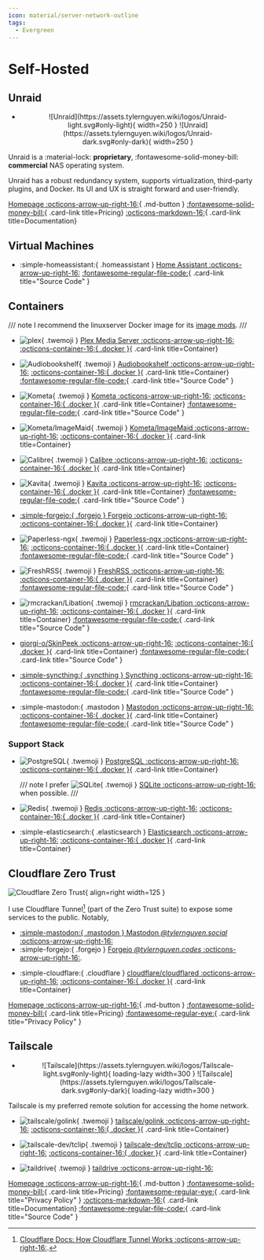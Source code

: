 ```yaml
---
icon: material/server-network-outline
tags:
  - Evergreen
---
```


# Self-Hosted

## Unraid

<div class="grid cards" markdown>

- <figure markdown>
    <p align="center">
    ![Unraid](https://assets.tylernguyen.wiki/logos/Unraid-light.svg#only-light){ width=250 }
    ![Unraid](https://assets.tylernguyen.wiki/logos/Unraid-dark.svg#only-dark){ width=250 }
    </p>
    </figure>

</div>

Unraid is a <span class="solarized-red">:material-lock: __proprietary__</span>, <span class="solarized-green">:fontawesome-solid-money-bill: __commercial__</span> NAS operating system.

Unraid has a robust redundancy system, supports virtualization, third-party plugins, and Docker. Its UI and UX is straight forward and user-friendly.

[Homepage :octicons-arrow-up-right-16:](https://unraid.net/){ .md-button }
[:fontawesome-solid-money-bill:](https://unraid.net/pricing){ .card-link title=Pricing}
[:octicons-markdown-16:](https://wiki.unraid.net/Documentation){ .card-link title=Documentation}

## Virtual Machines

<div class="grid cards" markdown>

- :simple-homeassistant:{ .homeassistant } [Home Assistant :octicons-arrow-up-right-16:](https://www.home-assistant.io/)
[:fontawesome-regular-file-code:](https://github.com/home-assistant/core){ .card-link title="Source Code" }

</div>

## Containers

/// note
I recommend the linuxserver Docker image for its [image mods](https://mods.linuxserver.io/?mod=plex).
///

<div class="grid cards" markdown>

- ![plex](https://assets.tylernguyen.wiki/logos/plex.svg){ .twemoji } [Plex Media Server :octicons-arrow-up-right-16:](https://www.plex.tv/)
[:octicons-container-16:{ .docker }](https://hub.docker.com/r/linuxserver/plex){ .card-link title=Container}

- ![Audiobookshelf](https://assets.tylernguyen.wiki/logos/audiobookshelf.svg){ .twemoji } [Audiobookshelf :octicons-arrow-up-right-16:](https://www.audiobookshelf.org/)
[:octicons-container-16:{ .docker }](https://github.com/advplyr/audiobookshelf/pkgs/container/audiobookshelf){ .card-link title=Container}
[:fontawesome-regular-file-code:](https://github.com/advplyr/audiobookshelf){ .card-link title="Source Code" }

- ![Kometa](https://assets.tylernguyen.wiki/logos/Kometa.png){ .twemoji } [Kometa :octicons-arrow-up-right-16:](https://github.com/meisnate12/Plex-Meta-Manager)
[:octicons-container-16:{ .docker }](https://hub.docker.com/r/kometateam/kometa){ .card-link title=Container}
[:fontawesome-regular-file-code:](https://github.com/Kometa-Team/Kometa){ .card-link title="Source Code" }

- ![Kometa/ImageMaid](https://assets.tylernguyen.wiki/logos/Kometa.png){ .twemoji } [Kometa/ImageMaid :octicons-arrow-up-right-16:](https://github.com/meisnate12/Plex-Meta-Manager)
[:octicons-container-16:{ .docker }](https://hub.docker.com/r/kometateam/imagemaid){ .card-link title=Container}

- ![Calibre](https://assets.tylernguyen.wiki/logos/calibre.svg){ .twemoji } [Calibre :octicons-arrow-up-right-16:](https://calibre-ebook.com/)
[:octicons-container-16:{ .docker }](https://hub.docker.com/r/linuxserver/calibre){ .card-link title=Container}

- ![Kavita](https://assets.tylernguyen.wiki/logos/kavita.svg){ .twemoji } [Kavita :octicons-arrow-up-right-16:](https://www.kavitareader.com/)
[:octicons-container-16:{ .docker }](https://hub.docker.com/r/linuxserver/kavita){ .card-link title=Container}
[:fontawesome-regular-file-code:](https://github.com/Kareadita/Kavita){ .card-link title="Source Code" }

- [:simple-forgejo:{ .forgejo } Forgejo :octicons-arrow-up-right-16:](https://forgejo.org/)
[:octicons-container-16:{ .docker }](https://codeberg.org/forgejo/-/packages/container/forgejo/versions){ .card-link title=Container}

- ![Paperless-ngx](https://assets.tylernguyen.wiki/logos/paperless-ngx.svg){ .twemoji } [Paperless-ngx :octicons-arrow-up-right-16:](https://github.com/paperless-ngx/paperless-ngx)
[:octicons-container-16:{ .docker }](https://github.com/paperless-ngx/paperless-ngx/pkgs/container/paperless-ngx){ .card-link title=Container}
[:fontawesome-regular-file-code:](https://github.com/paperless-ngx/paperless-ngx){ .card-link title="Source Code" }

- ![FreshRSS](https://assets.tylernguyen.wiki/logos/freshrss.svg){ .twemoji } [FreshRSS :octicons-arrow-up-right-16:](https://freshrss.org/)
[:octicons-container-16:{ .docker }](https://hub.docker.com/r/linuxserver/freshrss){ .card-link title=Container}
[:fontawesome-regular-file-code:](https://github.com/FreshRSS/FreshRSS){ .card-link title="Source Code" }

- ![rmcrackan/Libation](https://assets.tylernguyen.wiki/logos/libation.png){ .twemoji } [rmcrackan/Libation :octicons-arrow-up-right-16:](https://github.com/rmcrackan/Libation)
[:octicons-container-16:{ .docker }](https://hub.docker.com/r/rmcrackan/libation/tags){ .card-link title=Container}
[:fontawesome-regular-file-code:](https://github.com/rmcrackan/Libation){ .card-link title="Source Code" }

- [giorgi-o/SkinPeek :octicons-arrow-up-right-16:](https://github.com/giorgi-o/SkinPeek)
[:octicons-container-16:{ .docker }](https://github.com/users/giorgi-o/packages/container/package/skinpeek%2Fskinpeek){ .card-link title=Container}
[:fontawesome-regular-file-code:](https://github.com/giorgi-o/SkinPeek){ .card-link title="Source Code" }

- [:simple-syncthing:{ .syncthing } Syncthing :octicons-arrow-up-right-16:](https://syncthing.net/)
[:octicons-container-16:{ .docker }](https://github.com/linuxserver/docker-syncthing/pkgs/container/syncthing){ .card-link title=Container}
[:fontawesome-regular-file-code:](https://github.com/syncthing/syncthing){ .card-link title="Source Code" }

- :simple-mastodon:{ .mastodon } [Mastodon :octicons-arrow-up-right-16:](https://joinmastodon.org/)
[:octicons-container-16:{ .docker }](https://github.com/mastodon/mastodon/pkgs/container/mastodon){ .card-link title=Container}
[:fontawesome-regular-file-code:](https://github.com/mastodon/mastodon){ .card-link title="Source Code" }

</div>

### Support Stack

<div class="grid cards" markdown>

- ![PostgreSQL](https://assets.tylernguyen.wiki/logos/PostgreSQL.svg){ .twemoji } [PostgreSQL :octicons-arrow-up-right-16:](https://www.postgresql.org/)
[:octicons-container-16:{ .docker }](https://hub.docker.com/_/postgres){ .card-link title=Container}

    /// note
    I prefer ![SQLite](https://assets.tylernguyen.wiki/logos/SQLite.svg){ .twemoji } [SQLite :octicons-arrow-up-right-16:](https://sqlite.org/) when possible.
    ///

</div>

<div class="grid cards" markdown>

- ![Redis](https://assets.tylernguyen.wiki/logos/Redis.svg){ .twemoji } [Redis :octicons-arrow-up-right-16:](https://redis.io/)
[:octicons-container-16:{ .docker }](https://hub.docker.com/_/redis){ .card-link title=Container}

- :simple-elasticsearch:{ .elasticsearch } [Elasticsearch :octicons-arrow-up-right-16:](https://www.elastic.co/elasticsearch)
[:octicons-container-16:{ .docker }](https://hub.docker.com/_/elasticsearch/tags){ .card-link title=Container}

</div>

## Cloudflare Zero Trust

![Cloudflare Zero Trust](https://assets.tylernguyen.wiki/logos/Cloudflare_Zero-Trust2.svg){ align=right width=125 }

I use Cloudflare Tunnel[^1] (part of the Zero Trust suite) to expose some services to the public. Notably,

- [:simple-mastodon:{ .mastodon } Mastodon _@tylernguyen.social_ :octicons-arrow-up-right-16:](https://tylernguyen.social/@tylernguyen)
- :simple-forgejo:{ .forgejo } [Forgejo _@tylernguyen.codes_ :octicons-arrow-up-right-16:](https://tylernguyen.codes/).

<div class="grid cards" markdown>

- :simple-cloudflare:{ .cloudflare } [cloudflare/cloudflared :octicons-arrow-up-right-16:](https://github.com/cloudflare/cloudflared)
[:octicons-container-16:{ .docker }](https://hub.docker.com/r/cloudflare/cloudflared){ .card-link title=Container}

</div>

[^1]: [Cloudflare Docs: How Cloudflare Tunnel Works :octicons-arrow-up-right-16:](https://developers.cloudflare.com/cloudflare-one/connections/connect-apps).

[Homepage :octicons-arrow-up-right-16:](https://www.cloudflare.com/products/zero-trust/){ .md-button }
[:fontawesome-solid-money-bill:](https://www.cloudflare.com/plans/zero-trust-services/#overview){ .card-link title=Pricing}
[:fontawesome-regular-eye:](https://www.cloudflare.com/privacypolicy/){ .card-link title="Privacy Policy" }

## Tailscale

<div class="grid cards" markdown>

- <figure markdown>
    <p align="center">
    ![Tailscale](https://assets.tylernguyen.wiki/logos/Tailscale-light.svg#only-light){ loading-lazy width=300 }
    ![Tailscale](https://assets.tylernguyen.wiki/logos/Tailscale-dark.svg#only-dark){ loading-lazy width=300 }
    </p>
    </figure>

</div>

Tailscale is my preferred remote solution for accessing the home network.

<div class="grid cards" markdown>

- ![tailscale/golink](https://assets.tylernguyen.wiki/logos/Tailscale.png){ .twemoji } [tailscale/golink :octicons-arrow-up-right-16:](https://github.com/tailscale/golink)
[:octicons-container-16:{ .docker }](https://github.com/tailscale/golink/pkgs/container/golink){ .card-link title=Container}

- ![tailscale-dev/tclip](https://assets.tylernguyen.wiki/logos/Tailscale.png){ .twemoji } [tailscale-dev/tclip :octicons-arrow-up-right-16:](https://github.com/tailscale-dev/tclip)
[:octicons-container-16:{ .docker }](https://github.com/tailscale-dev/tclip/pkgs/container/tclip){ .card-link title=Container}

- ![taildrive](https://assets.tylernguyen.wiki/logos/Tailscale.png){ .twemoji } [taildrive :octicons-arrow-up-right-16:](https://tailscale.com/kb/1369/taildrive)

</div>

[Homepage :octicons-arrow-up-right-16:](https://tailscale.com/){ .md-button }
[:fontawesome-solid-money-bill:](https://tailscale.com/pricing){ .card-link title=Pricing}
[:fontawesome-regular-eye:](https://tailscale.com/privacy-policy){ .card-link title="Privacy Policy" }
[:octicons-markdown-16:](https://tailscale.com/kb/1017/install?slug=kb&slug=1017&slug=install){ .card-link title=Documentation}
[:fontawesome-regular-file-code:](https://github.com/tailscale/tailscale){ .card-link title="Source Code" }
